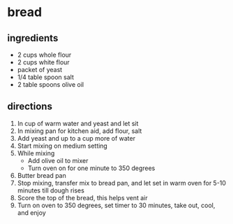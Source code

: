 # bread

## ingredients

* 2 cups whole flour
* 2 cups white flour
* packet of yeast
* 1/4 table spoon salt
* 2 table spoons olive oil

## directions

1. In cup of warm water and yeast and let sit
1. In mixing pan for kitchen aid, add flour, salt
1. Add yeast and up to a cup more of water
1. Start mixing on medium setting
1. While mixing
   * Add olive oil to mixer
   * Turn oven on for one minute to 350 degrees
1. Butter bread pan
1. Stop mixing, transfer mix to bread pan, and let set in warm oven for 5-10 minutes till dough rises
1. Score the top of the bread, this helps vent air
1. Turn on oven to 350 degrees, set timer to 30 minutes, take out, cool, and enjoy
